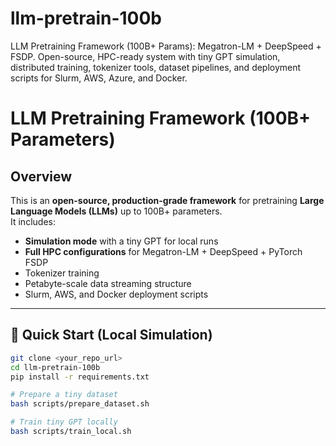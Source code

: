 # llm-pretrain-100b
LLM Pretraining Framework (100B+ Params): Megatron-LM + DeepSpeed + FSDP. Open-source, HPC-ready system with tiny GPT simulation, distributed training, tokenizer tools, dataset pipelines, and deployment scripts for Slurm, AWS, Azure, and Docker.

# LLM Pretraining Framework (100B+ Parameters)

## Overview
This is an **open-source, production-grade framework** for pretraining **Large Language Models (LLMs)** up to 100B+ parameters.  
It includes:
- **Simulation mode** with a tiny GPT for local runs
- **Full HPC configurations** for Megatron-LM + DeepSpeed + PyTorch FSDP
- Tokenizer training
- Petabyte-scale data streaming structure
- Slurm, AWS, and Docker deployment scripts

---

## 🚀 Quick Start (Local Simulation)

```bash
git clone <your_repo_url>
cd llm-pretrain-100b
pip install -r requirements.txt

# Prepare a tiny dataset
bash scripts/prepare_dataset.sh

# Train tiny GPT locally
bash scripts/train_local.sh
